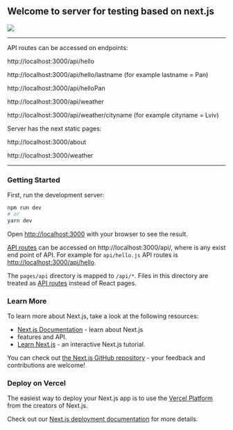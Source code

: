 ## Welcome to server for testing based on next.js

![](/Users/sergars/work/007-translate-article/soft/next-prisma-pyramid-of-tests/public/server-ui.png)

-----

API routes can be accessed on endpoints:

http://localhost:3000/api/hello

http://localhost:3000/api/hello/lastname (for example lastname = Pan)

http://localhost:3000/api/helloPan

http://localhost:3000/api/weather

http://localhost:3000/api/weather/cityname (for example cityname = Lviv)

Server has the next static pages:

http://localhost:3000/about

http://localhost:3000/weather

-----



### Getting Started

First, run the development server:

```bash
npm run dev
# or
yarn dev
```

Open [http://localhost:3000](http://localhost:3000) with your browser to see 
the result.

[API routes](https://nextjs.org/docs/api-routes/introduction) can be accessed 
on http://localhost:3000/api/<end-point>, where <end-point> is any exist end point of API. 
For example for `api/hello.js` API routes is  [http://localhost:3000/api/hello](http://localhost:3000/api/hello).

The `pages/api` directory is mapped to `/api/*`. Files in this directory are 
treated as [API routes](https://nextjs.org/docs/api-routes/introduction) 
instead of React pages.

### Learn More

To learn more about Next.js, take a look at the following resources:

- [Next.js Documentation](https://nextjs.org/docs) - learn about Next.js 
- features and API.
- [Learn Next.js](https://nextjs.org/learn) - an interactive Next.js tutorial.

You can check out 
[the Next.js GitHub repository](https://github.com/vercel/next.js/) - 
your feedback and contributions are welcome!

### Deploy on Vercel

The easiest way to deploy your Next.js app is to use the 
[Vercel Platform](https://vercel.com/new?utm_medium=default-template&filter=next.js&utm_source=create-next-app&utm_campaign=create-next-app-readme) 
from the creators of Next.js.

Check out our 
[Next.js deployment documentation](https://nextjs.org/docs/deployment) for more details.
